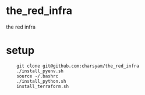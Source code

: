 # the_red_infra
the red infra

# setup
```
	git clone git@github.com:charsyam/the_red_infra
	./install_pyenv.sh
	source ~/.bashrc
	./install_python.sh
	install_terraform.sh	
```
